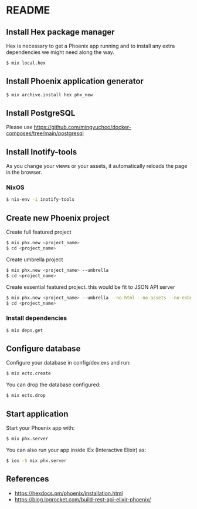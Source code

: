 # README

## Install Hex package manager

Hex is necessary to get a Phoenix app running and to install any extra dependencies we might need along the way.

```bash
$ mix local.hex
```

## Install Phoenix application generator

```bash
$ mix archive.install hex phx_new
```

## Install PostgreSQL

Please use  https://github.com/mingyuchoo/docker-composes/tree/main/postgresql


## Install Inotify-tools

As you change your views or your assets, it automatically reloads the page in the browser.

### NixOS

```bash
$ nix-env -i inotify-tools
```

## Create new Phoenix project

Create full featured project

```bash
$ mix phx.new <project_name>
$ cd <project_name>
```

Create umbrella project

```bash
$ mix phx.new <project_name> --umbrella
$ cd <project_name>
```

Create essential featured project. this would be fit to JSON API server

```bash
$ mix phx.new <project_name> --umbrella --no-html --no-assets --no-esbuild --no-tailwind --no-dashboard --no-ecto --no-gettext --no-live --no-mailer
$ cd <project_name>
```

### Install dependencies

```bash
$ mix deps.get
```

## Configure database

Configure your database in config/dev.exs and run:

```bash
$ mix ecto.create
```

You can drop the database configured:

```bash
$ mix ecto.drop
```


## Start application

Start your Phoenix app with:

```bash
$ mix phx.server
```

You can also run your app inside IEx (Interactive Elixir) as:

```bash
$ iex -S mix phx.server
```

## References

- <https://hexdocs.pm/phoenix/installation.html>
- <https://blog.logrocket.com/build-rest-api-elixir-phoenix/>
